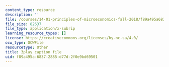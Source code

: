 ```yaml
---
content_type: resource
description: ''
file: /courses/14-01-principles-of-microeconomics-fall-2018/f89a495a68372885d77d2f0e9bd69501_oFL2Hxqg7eo.srt
file_size: 82637
file_type: application/x-subrip
learning_resource_types: []
license: https://creativecommons.org/licenses/by-nc-sa/4.0/
ocw_type: OCWFile
resourcetype: Other
title: 3play caption file
uid: f89a495a-6837-2885-d77d-2f0e9bd69501
---
```

